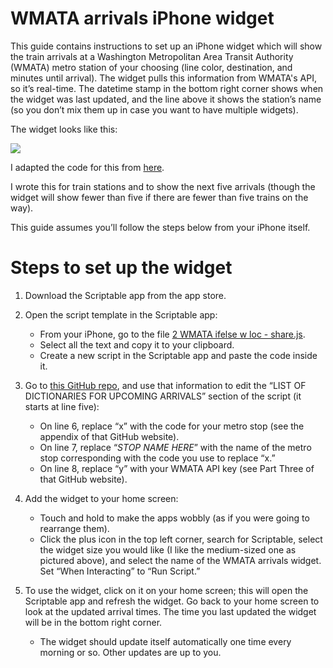 # WMATA arrivals iPhone widget

This guide contains instructions to set up an iPhone widget which will show the train arrivals at a Washington Metropolitan Area Transit Authority (WMATA) metro station of your choosing (line color, destination, and minutes until arrival). The widget pulls this information from WMATA's API, so it’s real-time. The datetime stamp in the bottom right corner shows when the widget was last updated, and the line above it shows the station’s name (so you don’t mix them up in case you want to have multiple widgets).


The widget looks like this:

![](https://github.com/user-attachments/assets/dd8aaa8c-76a6-4fcf-8a1b-4e570831e1d0)

I adapted the code for this from [here](https://github.com/metro-sign/dc-metro).

I wrote this for train stations and to show the next five arrivals (though the widget will show fewer than five if there are fewer than five trains on the way).

This guide assumes you’ll follow the steps below from your iPhone itself.


# Steps to set up the widget
1. Download the Scriptable app from the app store.

2. Open the script template in the Scriptable app:

    * From your iPhone, go to the file [2 WMATA ifelse w loc - share.js](2%20WMATA%20ifelse%20w%20loc%20-%20share.js).
    * Select all the text and copy it to your clipboard.
    * Create a new script in the Scriptable app and paste the code inside it.

3. Go to [this GitHub repo](https://github.com/metro-sign/dc-metro), and use that information to edit the “LIST OF DICTIONARIES FOR UPCOMING ARRIVALS” section of the script (it starts at line five):

    * On line 6, replace “x” with the code for your metro stop (see the appendix of that GitHub website).
    * On line 7, replace “*STOP NAME HERE*” with the name of the metro stop corresponding with the code you use to replace “x.”
    * On line 8, replace “y” with your WMATA API key (see Part Three of that GitHub website).

4. Add the widget to your home screen:

    * Touch and hold to make the apps wobbly (as if you were going to rearrange them).
    * Click the plus icon in the top left corner, search for Scriptable, select the widget size you would like (I like the medium-sized one as pictured above), and select the name of the WMATA arrivals widget. Set “When Interacting” to “Run Script.”
  
5. To use the widget, click on it on your home screen; this will open the Scriptable app and refresh the widget. Go back to your home screen to look at the updated arrival times. The time you last updated the widget will be in the bottom right corner.

    * The widget should update itself automatically one time every morning or so. Other updates are up to you.
